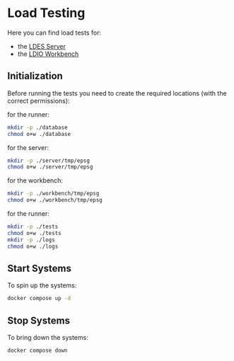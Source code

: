 # Load Testing
Here you can find load tests for:
* the [LDES Server](./server/README.md)
* the [LDIO Workbench](./workbench/README.md)

## Initialization
Before running the tests you need to create the required locations (with the correct permissions):

for the runner:
```bash
mkdir -p ./database
chmod o+w ./database
```
for the server:
```bash
mkdir -p ./server/tmp/epsg
chmod o+w ./server/tmp/epsg
```
for the workbench:
```bash
mkdir -p ./workbench/tmp/epsg
chmod o+w ./workbench/tmp/epsg
```
for the runner:
```bash
mkdir -p ./tests
chmod o+w ./tests
mkdir -p ./logs
chmod o+w ./logs
```

## Start Systems
To spin up the systems:
```bash
docker compose up -d
```

## Stop Systems
To bring down the systems:
```bash
docker compose down
```

